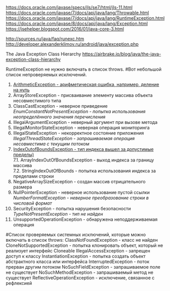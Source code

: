 https://docs.oracle.com/javase/specs/jls/se7/html/jls-11.html
https://docs.oracle.com/javase/7/docs/api/java/lang/Throwable.html
https://docs.oracle.com/javase/7/docs/api/java/lang/RuntimeException.html
https://docs.oracle.com/javase/8/docs/api/java/lang/Exception.html
https://jsehelper.blogspot.com/2016/01/java-core-3.html

http://sources.ru/java/faq/runexc.htm
http://developer.alexanderklimov.ru/android/java/exception.php

The Java Exception Class Hierarchy 
https://airbrake.io/blog/java/the-java-exception-class-hierarchy

RuntimeException не нужно включать в список throws. 
#Вот небольшой список непроверяемых исключений.
1. [ArithmeticException - арифметическая ошибка, например, деление на нуль](https://docs.oracle.com/javase/7/docs/api/java/lang/ArithmeticException.html)  
1. ArrayStoreException - присваивание элементу массива объекта несовместимого типа
1. ClassCastException - неверное приведение
 _EnumConstantNotPresentException - попытка использования неопределённого значения перечисления_
1. IllegalArgumentException - неверный аргумент при вызове метода
1. IllegalMonitorStateException - неверная операция мониторинга
1. IllegalStateException - некорректное состояние приложения  
 _IllegalThreadStateException - запрашиваемая операция несовместима с текущим потоком_  
1. [IndexOutofBoundsException - тип индекса вышел за допустимые пределы)](https://docs.oracle.com/javase/7/docs/api/java/lang/IndexOutOfBoundsException.html)  
7.1. ArrayIndexOutOfBoundsException - выход индекса за границу массива  
7.2. StringIndexOutOfBounds - попытка использования индекса за пределами строки
1. NegativeArraySizeException - создан массив отрицательного размера
1. NullPointerException - неверное использование пустой ссылки  
_NumberFormatException - неверное преобразование строки в числовой формат_
1. SecurityException - попытка нарушения безопасности  
_TypeNotPresentException - тип не найден_
1. UnsupportedOperationException - обнаружена неподдерживаемая операция

#Список проверяемых системных исключений, которые можно включать в список throws:
ClassNotFoundException - класс не найден
CloneNotSupportedException - попытка клонировать объект, который не реализует интерфейс Cloneable
IllegalAccessException - запрещен доступ к классу
InstantiationException - попытка создать объект абстрактного класса или интерфейса
InterruptedException - поток прерван другим потоком
NoSuchFieldException - запрашиваемое поле не существует
NoSuchMethodException - запрашиваемый метод не существует
ReflectiveOperationException - исключение, связанное с рефлексией